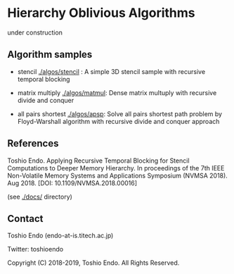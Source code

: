 # Hierarchy Oblivious Algorithms

under construction

## Algorithm samples

* stencil [./algos/stencil](./algos/stencil) : A simple 3D stencil sample with recursive temporal blocking

* matrix multiply [./algos/matmul](./algos/matmul): Dense matrix multuply with recursive divide and conquer

* all pairs shortest [./algos/apsp](./algos/apsp): Solve all pairs shortest path problem by Floyd-Warshall algorithm with recursive divide and conquer approach


## References

Toshio Endo. Applying Recursive Temporal Blocking for Stencil Computations to Deeper Memory Hierarchy. In proceedings of the 7th IEEE Non-Volatile Memory Systems and Applications Symposium (NVMSA 2018). Aug 2018. 
[DOI: 10.1109/NVMSA.2018.00016]

(see [./docs/](./docs/) directory)

## Contact

Toshio Endo (endo-at-is.titech.ac.jp)

Twitter: toshioendo

Copyright (C) 2018-2019, Toshio Endo. All Rights Reserved.
